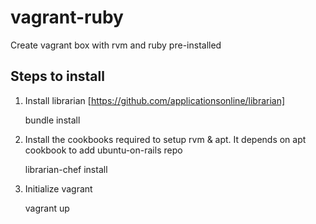 vagrant-ruby
============

Create vagrant box with rvm and ruby pre-installed

Steps to install
----------------

1. Install librarian [https://github.com/applicationsonline/librarian]

    bundle install

2. Install the cookbooks required to setup rvm & apt. It depends on apt cookbook to add ubuntu-on-rails repo 

    librarian-chef install

3. Initialize vagrant
    
    vagrant up
